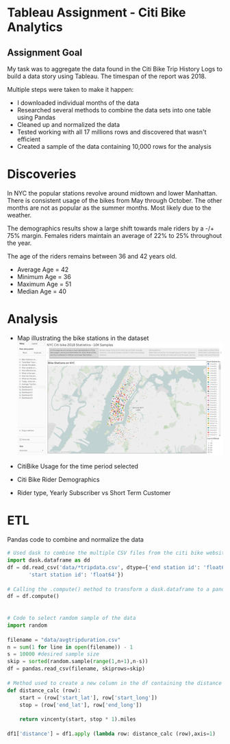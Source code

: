 
# Tableau Assignment - Citi Bike Analytics 


## Assignment Goal 

My task was to aggregate the data found in the Citi Bike Trip History Logs to build a data story using Tableau. The timespan of the report was 2018. 

Multiple steps were taken to make it happen:

* I downloaded individual months of the data
* Researched several methods to combine the data sets into one table using Pandas
* Cleaned up and normalized the data
* Tested working with all 17 millions rows and discovered that wasn't efficient
* Created a sample of the data containing 10,000 rows for the analysis

# Discoveries

In NYC the popular stations revolve around midtown and lower Manhattan.
There is consistent usage of the bikes from May through October. 
The other months are not as popular as the summer months. Most likely due to the weather.

The demographics results show a large shift towards male riders by a -/+ 75% margin. Females riders maintain an average of 22% to 25% throughout the year.

The age of the riders remains between 36 and 42 years old.
* Average Age = 42
* Minimum Age = 36
* Maximum Age = 51
* Median Age = 40

# Analysis

* Map illustrating the bike stations in the dataset
![Map of Stations](images/story01.PNG)

* CitiBike Usage for the time period selected

* Citi Bike Rider Demographics

* Rider type, Yearly Subscriber vs Short Term Customer

# ETL

Pandas code to combine and normalize the data

```python
# Used dask to combine the multiple CSV files from the citi bike website https://www.citibikenyc.com/system-data
import dask.dataframe as dd
df = dd.read_csv('data/*tripdata.csv', dtype={'end station id': 'float64',
       'start station id': 'float64'})

# Calling the .compute() method to transform a dask.dataframe to a pandas dataframe
df = df.compute()


# Code to select ramdom sample of the data
import random

filename = "data/avgtripduration.csv"
n = sum(1 for line in open(filename)) - 1 
s = 10000 #desired sample size
skip = sorted(random.sample(range(1,n+1),n-s)) 
df = pandas.read_csv(filename, skiprows=skip)

# Method used to create a new column in the df containing the distance
def distance_calc (row):
    start = (row['start_lat'], row['start_long'])
    stop = (row['end_lat'], row['end_long'])

    return vincenty(start, stop * 1).miles

df1['distance'] = df1.apply (lambda row: distance_calc (row),axis=1)

```


```python

```
